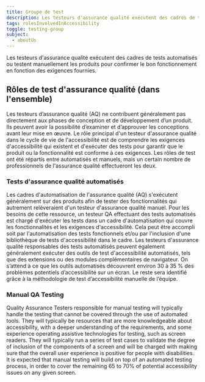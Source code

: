 ```yaml
---
title: Groupe de test
description: Les testeurs d'assurance qualité exécutent des cadres de tests automatisés ou testent manuellement les produits pour confirmer le bon fonctionnement en fonction des exigences fournies.
tags: rolesInvolvedInAccessibility
toggle: testing-group
subject:
  - aboutUs
---
```


Les testeurs d'assurance qualité exécutent des cadres de tests automatisés ou testent manuellement les produits pour confirmer le bon fonctionnement en fonction des exigences fournies.

## Rôles de test d'assurance qualité (dans l'ensemble)
Les testeurs d’assurance qualité (AQ) ne contribuent généralement pas directement aux phases de conception et de développement d’un produit. Ils peuvent avoir la possibilité d’examiner et d’approuver les conceptions avant leur mise en œuvre. Le rôle principal d'un testeur d'assurance qualité dans le cycle de vie de l'accessibilité est de comprendre les exigences d'accessibilité qui existent et d'exécuter des tests pour garantir que le produit ou la fonctionnalité est conforme à ces exigences. Les rôles de test ont été répartis entre automatisés et manuels, mais un certain nombre de professionnels de l'assurance qualité effectueront les deux.

### Tests d'assurance qualité automatisés
Les cadres d'automatisation de l'assurance qualité (AQ) s'exécutent généralement sur des produits afin de tester des fonctionnalités qui autrement relèveraient d'un testeur d'assurance qualité manuel. Pour les besoins de cette ressource, un testeur QA effectuant des tests automatisés est chargé d'exécuter les tests dans un cadre d'automatisation qui couvre les fonctionnalités et les exigences d'accessibilité. Cela peut être accompli soit par l'automatisation des tests fonctionnels et/ou par l'inclusion d'une bibliothèque de tests d'accessibilité dans le cadre. Les testeurs d'assurance qualité responsables des tests automatisés peuvent également généralement exécuter des outils de test d'accessibilité automatisés, tels que des extensions ou des modules complémentaires de navigateur. On s’attend à ce que les outils automatisés découvrent environ 30 à 35 % des problèmes potentiels d’accessibilité sur un écran. Le reste sera identifié grâce à la méthodologie de test d’accessibilité manuelle de l’équipe.

### Manual QA Testing
Quality Assurance Testers responsible for manual testing will typically handle the testing that cannot be covered through the use of automated tools. They will typically be resources that are more knowledgeable about accessibility, with a deeper understanding of the requirements, and some experience operating assistive technologies for testing, such as screen readers. They will typically run a series of test cases to validate the degree of inclusion of the components of a screen and will be charged with making sure that the overall user experience is positive for people with disabilities. It is expected that manual testing will build on top of an automated testing process, in order to cover the remaining 65 to 70% of potential accessibility issues on any given screen.
